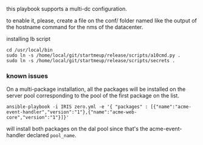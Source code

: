 
this playbook supports a multi-dc configuration.

to enable it, please, create a file on the conf/ folder named like the output of the hostname command for the nms of the datacenter.


installing lb script

```
cd /usr/local/bin
sudo ln -s /home/local/git/startmeup/release/scripts/a10cmd.py .
sudo ln -s /home/local/git/startmeup/release/scripts/secrets .
```


### known issues

On a multi-package installation, all the packages will be installed on the server pool corresponding to the pool of the first package on the list.

```
ansible-playbook -i IRIS zero.yml -e '{ "packages" : [{"name":"acme-event-handler","version":"1"},{"name":"acme-web-core","version":"1"}]}'
```

will install both packages on the dal pool since that's the acme-event-handler declared <code>pool_name</code>.
